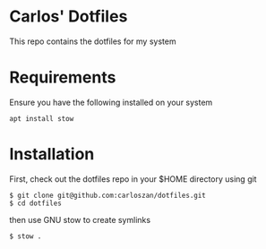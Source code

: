 # Carlos' Dotfiles

This repo contains the dotfiles for my system

# Requirements

Ensure you have the following installed on your system

```
apt install stow
```

# Installation

First, check out the dotfiles repo in your $HOME directory using git

```
$ git clone git@github.com:carloszan/dotfiles.git
$ cd dotfiles
```

then use GNU stow to create symlinks

```
$ stow .
```
